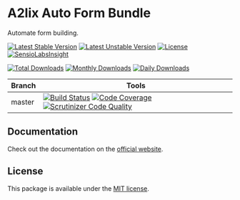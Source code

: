 # A2lix Auto Form Bundle

Automate form building.

[![Latest Stable Version](https://poser.pugx.org/a2lix/auto-form-bundle/v/stable)](https://packagist.org/packages/a2lix/auto-form-bundle)
[![Latest Unstable Version](https://poser.pugx.org/a2lix/auto-form-bundle/v/unstable)](https://packagist.org/packages/a2lix/auto-form-bundle)
[![License](https://poser.pugx.org/a2lix/auto-form-bundle/license)](https://packagist.org/packages/a2lix/auto-form-bundle)
[![SensioLabsInsight](https://insight.sensiolabs.com/projects/c6e68536-570e-409b-99c0-528c3484ada7/mini.png)](https://insight.sensiolabs.com/projects/c6e68536-570e-409b-99c0-528c3484ada7)

[![Total Downloads](https://poser.pugx.org/a2lix/auto-form-bundle/downloads)](https://packagist.org/packages/a2lix/auto-form-bundle)
[![Monthly Downloads](https://poser.pugx.org/a2lix/auto-form-bundle/d/monthly)](https://packagist.org/packages/a2lix/auto-form-bundle)
[![Daily Downloads](https://poser.pugx.org/a2lix/auto-form-bundle/d/daily)](https://packagist.org/packages/a2lix/auto-form-bundle)

| Branch | Tools |
| --- | --- |
| master | [![Build Status](https://travis-ci.org/a2lix/AutoFormBundle.svg?branch=master)](https://travis-ci.org/a2lix/AutoFormBundle) [![Code Coverage](https://scrutinizer-ci.com/g/a2lix/AutoFormBundle/badges/coverage.png?b=master)](https://scrutinizer-ci.com/g/a2lix/AutoFormBundle/?branch=master) [![Scrutinizer Code Quality](https://scrutinizer-ci.com/g/a2lix/AutoFormBundle/badges/quality-score.png?b=master)](https://scrutinizer-ci.com/g/a2lix/AutoFormBundle/?branch=master) |

## Documentation

Check out the documentation on the [official website](http://a2lix.fr/bundles/auto-form).

## License

This package is available under the [MIT license](LICENSE).
